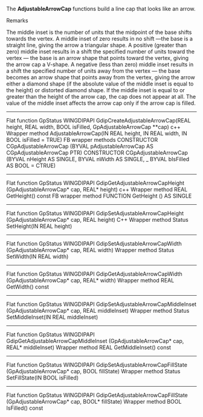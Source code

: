 The **AdjustableArrowCap** functions build a line cap that looks like an arrow.

Remarks

The middle inset is the number of units that the midpoint of the base shifts towards the vertex. A middle inset of zero results in no shift —the base is a straight line, giving the arrow a triangular shape. A positive (greater than zero) middle inset results in a shift the specified number of units toward the vertex — the base is an arrow shape that points toward the vertex, giving the arrow cap a V-shape. A negative (less than zero) middle inset results in a shift the specified number of units away from the vertex — the base becomes an arrow shape that points away from the vertex, giving the arrow either a diamond shape (if the absolute value of the middle inset is equal to the height) or distorted diamond shape. If the middle inset is equal to or greater than the height of the arrow cap, the cap does not appear at all. The value of the middle inset affects the arrow cap only if the arrow cap is filled.

---

Flat function
GpStatus WINGDIPAPI GdipCreateAdjustableArrowCap(REAL height, REAL width, BOOL isFilled, GpAdjustableArrowCap **cap)
c++ Wrapper method
AdjustableArrowCap(IN REAL height, IN REAL width, IN BOOL isFilled = TRUE)
FB wrapper methods
CONSTRUCTOR CGpAdjustableArrowCap (BYVAL pAdjustableArrowCap AS CGpAdjustableArrowCap PTR)
CONSTRUCTOR CGpAdjustableArrowCap (BYVAL nHeight AS SINGLE, BYVAL nWidth AS SINGLE, _
   BYVAL bIsFilled AS BOOL = CTRUE)

---

Flat function
GpStatus WINGDIPAPI GdipGetAdjustableArrowCapHeight (GpAdjustableArrowCap* cap, REAL* height)
c++ Wrapper method
REAL GetHeight() const
FB wrapper method
FUNCTION GetHeight () AS SINGLE

---

Flat function
GpStatus WINGDIPAPI GdipSetAdjustableArrowCapHeight (GpAdjustableArrowCap* cap, REAL height)
C++ Wrapper method
Status SetHeight(IN REAL height)

---

Flat function
GpStatus WINGDIPAPI GdipSetAdjustableArrowCapWidth (GpAdjustableArrowCap* cap, REAL width)
Wrapper method
Status SetWidth(IN REAL width)

---

Flat function
GpStatus WINGDIPAPI GdipGetAdjustableArrowCapWidth (GpAdjustableArrowCap* cap, REAL* width)
Wrapper method
REAL GetWidth() const

---

Flat function
GpStatus WINGDIPAPI GdipSetAdjustableArrowCapMiddleInset (GpAdjustableArrowCap* cap, REAL middleInset)
Wrapper method
Status SetMiddleInset(IN REAL middleInset)

---

Flat function
GpStatus WINGDIPAPI GdipGetAdjustableArrowCapMiddleInset (GpAdjustableArrowCap* cap, REAL* middleInset)
Wrapper method
REAL GetMiddleInset() const

---

Flat function
GpStatus WINGDIPAPI GdipSetAdjustableArrowCapFillState (GpAdjustableArrowCap* cap, BOOL fillState)
Wrapper method
Status SetFillState(IN BOOL isFilled)

---

Flat function
GpStatus WINGDIPAPI GdipGetAdjustableArrowCapFillState (GpAdjustableArrowCap* cap, BOOL* fillState)
Wrapper method
BOOL IsFilled() const

